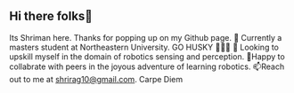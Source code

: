 ## Hi there folks👋
Its Shriman here. 
Thanks for popping up on my Github page.
🪪 Currently a masters student at Northeastern University. GO HUSKY 🚀🚀🚀
🔭 Looking to upskill myself in the domain of robotics sensing and perception.
👯Happy to collabrate with peers in the joyous adventure of learning robotics. 
📫Reach out to me at shrirag10@gmail.com. 
 Carpe Diem
<!--
**shrirag10/shrirag10** is a ✨ _special_ ✨ repository because its `README.md` (this file) appears on your GitHub profile.

Here are some ideas to get you started:

- 🔭 I’m currently working on ...
- 🌱 I’m currently learning ...
- 👯 I’m looking to collaborate on ...
- 🤔 I’m looking for help with ...
- 💬 Ask me about ...
- 📫 How to reach me: ...
- 😄 Pronouns: ...
- ⚡ Fun fact: ...
-->
